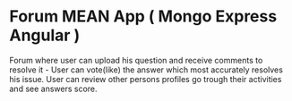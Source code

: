 # Forum MEAN App ( Mongo Express Angular ) 
Forum where user can upload his question and receive comments to resolve it - User can vote(like) the answer which most accurately resolves his issue. 
User can review other persons profiles go trough their activities and see answers score. 
